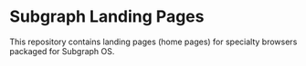 # Subgraph Landing Pages

This repository contains landing pages (home pages) for specialty browsers packaged for Subgraph OS.
